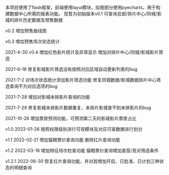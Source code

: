 本项目使用了flask框架，前端使用layui模块，绘图部分使用pyecharts，用于构建数据中心所需的报表功能。
现暂为初始版本v0.1
可查询总部/排片中心/同城/影城的排片历史数据及预售数据

v0.2
增加预售曲线图

v0.3
增加预售场次状态统计

2021-4-30 v0.4
增加红色影片统计及异常显示
增加对排片中心/同城/影城影片筛选

2021-6-18
修复影城影片筛选没有按照对应区域自动更新列表的bug

2021-7-2
对场次状态统计添加影片筛选功能
修复同城数据/影城数据排片中心筛选查询不为对应选项的bug

2021-7-28
增加对影城未排影片查询的功能

2021-7-28
修复影城未排影片数据重复，未排片影城查不到未排影片的bug

2021-10-28
增加票房预测功能，可预测第二天的影城影片票房占比

v1.0
2022-01-26
按照权限级别进行可视模块及对应可查数据进行划分

v1.1
2022-02-21
增加猫眼票价查询功能
删除红片查询功能

v1.2
2022-03-18
增加特征场次检查功能
猫眼票价查询增加直营/竞对筛选条件

v1.2.1
2022-06-30
恢复红片查询功能，并对其增加开启、已批准、已计划三种状态的明细查询